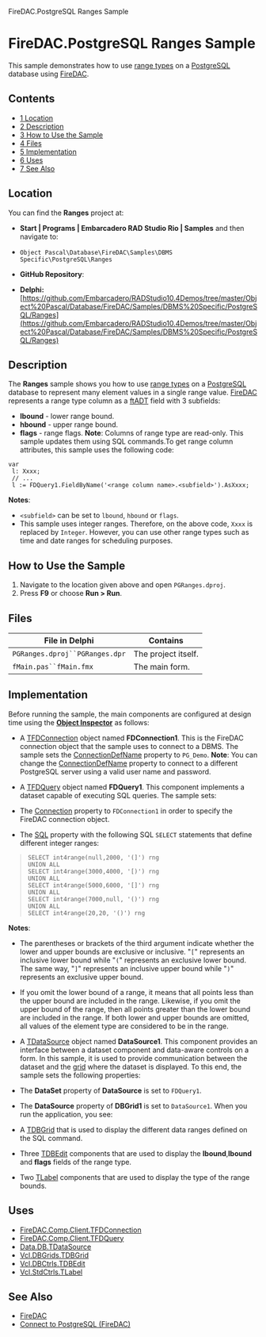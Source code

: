 FireDAC.PostgreSQL Ranges Sample[]()
# FireDAC.PostgreSQL Ranges Sample 


This sample demonstrates how to use [range types](http://www.postgresql.org/docs/current/static/rangetypes.html) on a [PostgreSQL](http://docwiki.embarcadero.com/RADStudio/en/Connect_to_PostgreSQL_(FireDAC)) database using [FireDAC](http://docwiki.embarcadero.com/RADStudio/en/FireDAC).
## Contents



* [1 Location](#Location)
* [2 Description](#Description)
* [3 How to Use the Sample](#How_to_Use_the_Sample)
* [4 Files](#Files)
* [5 Implementation](#Implementation)
* [6 Uses](#Uses)
* [7 See Also](#See_Also)


## Location 

You can find the **Ranges** project at:
* **Start | Programs | Embarcadero RAD Studio Rio | Samples** and then navigate to:

* `Object Pascal\Database\FireDAC\Samples\DBMS Specific\PostgreSQL\Ranges`

* **GitHub Repository**:

* **Delphi:**[https://github.com/Embarcadero/RADStudio10.4Demos/tree/master/Object%20Pascal/Database/FireDAC/Samples/DBMS%20Specific/PostgreSQL/Ranges](https://github.com/Embarcadero/RADStudio10.4Demos/tree/master/Object%20Pascal/Database/FireDAC/Samples/DBMS%20Specific/PostgreSQL/Ranges)

## Description 

The **Ranges** sample shows you how to use [range types](http://www.postgresql.org/docs/current/static/rangetypes.html) on a [PostgreSQL](http://docwiki.embarcadero.com/RADStudio/en/Connect_to_PostgreSQL_(FireDAC)) database to represent many element values in a single range value. [FireDAC](http://docwiki.embarcadero.com/RADStudio/en/FireDAC) represents a range type column as a [ftADT](http://docwiki.embarcadero.com/Libraries/en/Data.DB.TADTField) field with 3 subfields:
* **lbound** - lower range bound.
* **hbound** - upper range bound.
* **flags** - range flags.
**Note**: Columns of range type are read-only. This sample updates them using SQL commands.To get range column attributes, this sample uses the following code:
```
var
 l: Xxxx;
 // ...
 l := FDQuery1.FieldByName('<range column name>.<subfield>').AsXxxx;

```


**Notes**:
* `<subfield>` can be set to `lbound`, `hbound` or `flags`.
*  This sample uses integer ranges. Therefore, on the above code, `Xxxx` is replaced by `Integer`. However, you can use other range types such as time and date ranges for scheduling purposes.

## How to Use the Sample 


1.  Navigate to the location given above and open `PGRanges.dproj`.
2.  Press **F9** or choose **Run > Run**.

## Files 



| File in Delphi               | Contains          |
|------------------------------|-------------------|
|`PGRanges.dproj``PGRanges.dpr`|The project itself.|
|`fMain.pas``fMain.fmx`        |The main form.     |


## Implementation 

Before running the sample, the main components are configured at design time using the **[Object Inspector](http://docwiki.embarcadero.com/RADStudio/en/Object_Inspector)** as follows:
*  A [TFDConnection](http://docwiki.embarcadero.com/Libraries/en/FireDAC.Comp.Client.TFDConnection) object named **FDConnection1**. This is the FireDAC connection object that the sample uses to connect to a DBMS. The sample sets the [ConnectionDefName](http://docwiki.embarcadero.com/Libraries/en/FireDAC.Comp.Client.TFDCustomConnection.ConnectionDefName) property to `PG_Demo`.
**Note**: You can change the [ConnectionDefName](http://docwiki.embarcadero.com/Libraries/en/FireDAC.Comp.Client.TFDCustomConnection.ConnectionDefName) property to connect to a different PostgreSQL server using a valid user name and password.
*  A [TFDQuery](http://docwiki.embarcadero.com/Libraries/en/FireDAC.Comp.Client.TFDQuery) object named **FDQuery1**. This component implements a dataset capable of executing SQL queries. The sample sets:

*  The [Connection](http://docwiki.embarcadero.com/Libraries/en/FireDAC.Comp.Client.TFDRdbmsDataSet.Connection) property to `FDConnection1` in order to specify the FireDAC connection object.
*  The [SQL](http://docwiki.embarcadero.com/Libraries/en/FireDAC.Comp.Client.TFDQuery.SQL) property with the following SQL `SELECT` statements that define different integer ranges:

> ```
> SELECT int4range(null,2000, '(]') rng
> UNION ALL
> SELECT int4range(3000,4000, '[)') rng
> UNION ALL
> SELECT int4range(5000,6000, '[]') rng
> UNION ALL
> SELECT int4range(7000,null, '()') rng
> UNION ALL
> SELECT int4range(20,20, '()') rng
> 
> ```

**Notes**:
*  The parentheses or brackets of the third argument indicate whether the lower and upper bounds are exclusive or inclusive. "`[`" represents an inclusive lower bound while "`(`" represents an exclusive lower bound. The same way, "`]`" represents an inclusive upper bound while "`)`" represents an exclusive upper bound.
*  If you omit the lower bound of a range, it means that all points less than the upper bound are included in the range. Likewise, if you omit the upper bound of the range, then all points greater than the lower bound are included in the range. If both lower and upper bounds are omitted, all values of the element type are considered to be in the range.

*  A [TDataSource](http://docwiki.embarcadero.com/Libraries/en/Data.DB.TDataSource) object named **DataSource1**. This component provides an interface between a dataset component and data-aware controls on a form. In this sample, it is used to provide communication between the dataset and the [grid](http://docwiki.embarcadero.com/Libraries/en/Vcl.DBGrids.TDBGrid) where the dataset is displayed. To this end, the sample sets the following properties:

*  The **DataSet** property of **DataSource** is set to `FDQuery1`.
*  The **DataSource** property of **DBGrid1** is set to `DataSource1`.
When you run the application, you see:
*  A [TDBGrid](http://docwiki.embarcadero.com/Libraries/en/Vcl.DBGrids.TDBGrid) that is used to display the different data ranges defined on the SQL command.
*  Three [TDBEdit](http://docwiki.embarcadero.com/Libraries/en/Vcl.DBCtrls.TDBEdit) components that are used to display the **lbound**,**lbound** and **flags** fields of the range type.
*  Two [TLabel](http://docwiki.embarcadero.com/Libraries/en/Vcl.StdCtrls.TLabel) components that are used to display the type of the range bounds.

## Uses 


* [FireDAC.Comp.Client.TFDConnection](http://docwiki.embarcadero.com/Libraries/en/FireDAC.Comp.Client.TFDConnection)
* [FireDAC.Comp.Client.TFDQuery](http://docwiki.embarcadero.com/Libraries/en/FireDAC.Comp.Client.TFDQuery)
* [Data.DB.TDataSource](http://docwiki.embarcadero.com/Libraries/en/Data.DB.TDataSource)
* [Vcl.DBGrids.TDBGrid](http://docwiki.embarcadero.com/Libraries/en/Vcl.DBGrids.TDBGrid)
* [Vcl.DBCtrls.TDBEdit](http://docwiki.embarcadero.com/Libraries/en/Vcl.DBCtrls.TDBEdit)
* [Vcl.StdCtrls.TLabel](http://docwiki.embarcadero.com/Libraries/en/Vcl.StdCtrls.TLabel)

## See Also 


* [FireDAC](http://docwiki.embarcadero.com/RADStudio/en/FireDAC)
* [Connect to PostgreSQL (FireDAC)](http://docwiki.embarcadero.com/RADStudio/en/Connect_to_PostgreSQL_(FireDAC))





